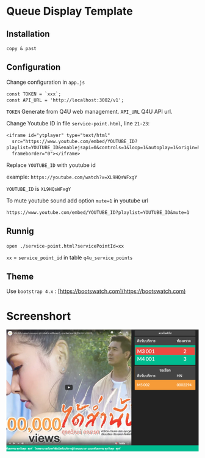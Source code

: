 # Queue Display Template

## Installation

```
copy & past
```

## Configuration
Change configuration in `app.js`

```
const TOKEN = `xxx`;
const API_URL = 'http://localhost:3002/v1';
```

`TOKEN` Generate from Q4U web management.
`API_URL` Q4U API url.

Change Youtube ID in file `service-point.html`, line `21-23`:

```
<iframe id="ytplayer" type="text/html"
  src="https://www.youtube.com/embed/YOUTUBE_ID?playlist=YOUTUBE_ID&enablejsapi=0&controls=1&loop=1&autoplay=1&origin=http://ict.moph.go.th"
  frameborder="0"></iframe>
```

Replace `YOUTUBE_ID` with youtube id

example:  `https://youtube.com/watch?v=XL9HQsWFxgY`

`YOUTUBE_ID` is `XL9HQsWFxgY`

To mute youtube sound add option `mute=1` in youtube url

```
https://www.youtube.com/embed/YOUTUBE_ID?playlist=YOUTUBE_ID&mute=1
```

## Runnig

```
open ./service-point.html?servicePointId=xx
```

`xx` = `service_point_id` in table `q4u_service_points`

## Theme

Use `bootstrap 4.x` : [https://bootswatch.com](https://bootswatch.com)

# Screenshort

![Q4U](ss.png)
